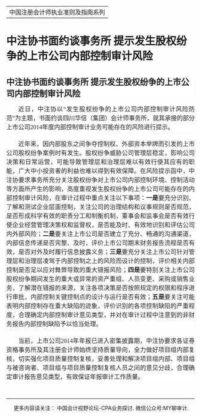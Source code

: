 ﻿<!DOCTYPE HTML PUBLIC "-//W3C//DTD HTML 4.0 Transitional//EN">
<HTML><HEAD><TITLE>中注协书面约谈事务所 提示发生股权纷争的上市公司内部控制审计风险</TITLE>
<META content="text/html; charset=gb2312" http-equiv=Content-Type>
<META name=GENERATOR content="MSHTML 11.00.10570.1001"><LINK rel=stylesheet 
href="_template.css"></HEAD>
<BODY>
<DIV id=nsbanner>
<DIV id=bannerrow1>
<TABLE class=bannerparthead>
  <TBODY>
  <TR id=hdr>
    <TD class=runninghead noWrap>中国注册会计师执业准则及指南系列</TD></TR></TBODY></TABLE></DIV>
<DIV id=titlerow>
<H1 class=dtH1>中注协书面约谈事务所 提示发生股权纷争的上市公司内部控制审计风险</H1></DIV></DIV>
<DIV id=nstext><BR>
<H1 id=activity-name class="rich_media_title " 
style='FONT-SIZE: 22px; FONT-FAMILY: -apple-system, BlinkMacSystemFont, "Helvetica Neue", "PingFang SC", "Hiragino Sans GB", "Microsoft YaHei UI", "Microsoft YaHei", Arial, sans-serif; WHITE-SPACE: normal; WORD-SPACING: 0px; TEXT-TRANSFORM: none; FONT-WEIGHT: 700; COLOR: rgb(34,34,34); OUTLINE-WIDTH: 0px; PADDING-BOTTOM: 0px; FONT-STYLE: normal; PADDING-TOP: 0px; OUTLINE-STYLE: none; PADDING-LEFT: 0px; ORPHANS: 2; WIDOWS: 2; MARGIN: 0px 0px 14px; LETTER-SPACING: 0px; OUTLINE-COLOR: invert; LINE-HEIGHT: 1.4; PADDING-RIGHT: 0px; BACKGROUND-COLOR: rgb(255,255,255); TEXT-INDENT: 0px; font-variant-ligatures: normal; font-variant-caps: normal; -webkit-text-stroke-width: 0px; text-decoration-style: initial; text-decoration-color: initial'>中注协书面约谈事务所 
提示发生股权纷争的上市公司内部控制审计风险</H1>
<P 
style='BOX-SIZING: border-box !important; FONT-SIZE: 17px; MAX-WIDTH: 100%; FONT-FAMILY: -apple-system, BlinkMacSystemFont, "Helvetica Neue", "PingFang SC", "Hiragino Sans GB", "Microsoft YaHei UI", "Microsoft YaHei", Arial, sans-serif; WHITE-SPACE: normal; WORD-SPACING: 0px; TEXT-TRANSFORM: none; FONT-WEIGHT: 400; COLOR: rgb(34,34,34); OUTLINE-WIDTH: 0px; PADDING-BOTTOM: 0px; FONT-STYLE: normal; TEXT-ALIGN: justify; PADDING-TOP: 0px; OUTLINE-STYLE: none; PADDING-LEFT: 0px; CLEAR: both; MIN-HEIGHT: 1em; ORPHANS: 2; WIDOWS: 2; MARGIN: 0px 0px 21px; LETTER-SPACING: 0px; OUTLINE-COLOR: invert; LINE-HEIGHT: 25px; PADDING-RIGHT: 0px; VISIBILITY: visible; BACKGROUND-COLOR: rgb(255,255,255); TEXT-INDENT: 32px; font-variant-ligatures: normal; font-variant-caps: normal; -webkit-text-stroke-width: 0px; text-decoration-style: initial; text-decoration-color: initial; overflow-wrap: break-word'><SPAN 
style="BOX-SIZING: border-box !important; FONT-SIZE: 16px; MAX-WIDTH: 100%; FONT-FAMILY: 宋体; OUTLINE-WIDTH: 0px; PADDING-BOTTOM: 0px; PADDING-TOP: 0px; OUTLINE-STYLE: none; PADDING-LEFT: 0px; MARGIN: 0px; OUTLINE-COLOR: invert; LINE-HEIGHT: 24px; PADDING-RIGHT: 0px; VISIBILITY: visible; overflow-wrap: break-word">近日，中注协以“发生股权纷争的上市公司内部控制审计风险防范”为主题，书面约谈四川华信（集团）会计师事务所，就其承接的部分上市公司2014年度内部控制审计业务可能存在的风险进行提示。</SPAN></P>
<P 
style='BOX-SIZING: border-box !important; FONT-SIZE: 17px; MAX-WIDTH: 100%; FONT-FAMILY: -apple-system, BlinkMacSystemFont, "Helvetica Neue", "PingFang SC", "Hiragino Sans GB", "Microsoft YaHei UI", "Microsoft YaHei", Arial, sans-serif; WHITE-SPACE: normal; WORD-SPACING: 0px; TEXT-TRANSFORM: none; FONT-WEIGHT: 400; COLOR: rgb(34,34,34); OUTLINE-WIDTH: 0px; PADDING-BOTTOM: 0px; FONT-STYLE: normal; TEXT-ALIGN: justify; PADDING-TOP: 0px; OUTLINE-STYLE: none; PADDING-LEFT: 0px; CLEAR: both; MIN-HEIGHT: 1em; ORPHANS: 2; WIDOWS: 2; MARGIN: 0px 0px 21px; LETTER-SPACING: 0px; OUTLINE-COLOR: invert; LINE-HEIGHT: 25px; PADDING-RIGHT: 0px; VISIBILITY: visible; BACKGROUND-COLOR: rgb(255,255,255); TEXT-INDENT: 32px; font-variant-ligatures: normal; font-variant-caps: normal; -webkit-text-stroke-width: 0px; text-decoration-style: initial; text-decoration-color: initial; overflow-wrap: break-word'><SPAN 
style="BOX-SIZING: border-box !important; FONT-SIZE: 16px; MAX-WIDTH: 100%; FONT-FAMILY: 宋体; OUTLINE-WIDTH: 0px; PADDING-BOTTOM: 0px; PADDING-TOP: 0px; OUTLINE-STYLE: none; PADDING-LEFT: 0px; MARGIN: 0px; OUTLINE-COLOR: invert; LINE-HEIGHT: 24px; PADDING-RIGHT: 0px; VISIBILITY: visible; overflow-wrap: break-word">近年来，因内部股东之间争夺控制权、外部资本举牌而引发的上市公司股权纷争案例时有发生。股权纷争威胁公司管理层稳定，影响公司决策和日常运营，可能导致管理层和治理层难以有效行使其应有的职能，广大中小投资者的利益也难以得到有效保障。在风险提示函中，中注协要求事务所充分关注股权纷争对上市公司内部控制环境、控制活动等方面所产生的影响，高度重视发生股权纷争的上市公司可能存在的内部控制审计风险，在审计过程中重点关注以下事项：<STRONG 
style="BOX-SIZING: border-box !important; MAX-WIDTH: 100%; OUTLINE-WIDTH: 0px; PADDING-BOTTOM: 0px; PADDING-TOP: 0px; OUTLINE-STYLE: none; PADDING-LEFT: 0px; MARGIN: 0px; OUTLINE-COLOR: invert; PADDING-RIGHT: 0px; VISIBILITY: visible; overflow-wrap: break-word">一是</STRONG>要充分识别、了解和测试企业层面控制，关注公司的治理结构和议事规则是否规范，是否形成科学有效的职责分工和制衡机制，董事会和监事会是否有效行使企业经营管理决策权和监督权，是否能及时、有效地识别和评估公司内外部风险；<STRONG 
style="BOX-SIZING: border-box !important; MAX-WIDTH: 100%; OUTLINE-WIDTH: 0px; PADDING-BOTTOM: 0px; PADDING-TOP: 0px; OUTLINE-STYLE: none; PADDING-LEFT: 0px; MARGIN: 0px; OUTLINE-COLOR: invert; PADDING-RIGHT: 0px; VISIBILITY: visible; overflow-wrap: break-word">二是</STRONG>要关注上市公司是否建立了充分、畅通的沟通渠道，内部信息传递是否完整、及时，评价上市公司期末财务报告流程是否有效，是否对外及时履行信息披露义务；<STRONG 
style="BOX-SIZING: border-box !important; MAX-WIDTH: 100%; OUTLINE-WIDTH: 0px; PADDING-BOTTOM: 0px; PADDING-TOP: 0px; OUTLINE-STYLE: none; PADDING-LEFT: 0px; MARGIN: 0px; OUTLINE-COLOR: invert; PADDING-RIGHT: 0px; VISIBILITY: visible; overflow-wrap: break-word">三是</STRONG>要充分关注上市公司针对管理层和治理层凌驾于内部控制之上的风险而设计的控制，评价相关内部控制是否足以应对舞弊导致的重大错报风险；<STRONG 
style="BOX-SIZING: border-box !important; MAX-WIDTH: 100%; OUTLINE-WIDTH: 0px; PADDING-BOTTOM: 0px; PADDING-TOP: 0px; OUTLINE-STYLE: none; PADDING-LEFT: 0px; MARGIN: 0px; OUTLINE-COLOR: invert; PADDING-RIGHT: 0px; VISIBILITY: visible; overflow-wrap: break-word">四是</STRONG>要特别关注上市公司股权纷争期间发生的重大或异常的资产重组、人员变更、采购或销售业务，了解潜在错报的来源，关注各项决策是否按照规定的权限和程序进行审批，内部控制关键控制点的设计与运行是否有效；<STRONG 
style="BOX-SIZING: border-box !important; MAX-WIDTH: 100%; OUTLINE-WIDTH: 0px; PADDING-BOTTOM: 0px; PADDING-TOP: 0px; OUTLINE-STYLE: none; PADDING-LEFT: 0px; MARGIN: 0px; OUTLINE-COLOR: invert; PADDING-RIGHT: 0px; VISIBILITY: visible; overflow-wrap: break-word">五是</STRONG>要关注可能表明内部控制存在重大缺陷的迹象，评价识别的各项控制缺陷的严重程度，合理确定内部控制审计意见类型，并对在审计过程中注意到的非财务报告内部控制缺陷予以恰当处理。</SPAN></P>
<P 
style='BOX-SIZING: border-box !important; FONT-SIZE: 17px; MAX-WIDTH: 100%; FONT-FAMILY: -apple-system, BlinkMacSystemFont, "Helvetica Neue", "PingFang SC", "Hiragino Sans GB", "Microsoft YaHei UI", "Microsoft YaHei", Arial, sans-serif; WHITE-SPACE: normal; WORD-SPACING: 0px; TEXT-TRANSFORM: none; FONT-WEIGHT: 400; COLOR: rgb(34,34,34); OUTLINE-WIDTH: 0px; PADDING-BOTTOM: 0px; FONT-STYLE: normal; TEXT-ALIGN: justify; PADDING-TOP: 0px; OUTLINE-STYLE: none; PADDING-LEFT: 0px; CLEAR: both; MIN-HEIGHT: 1em; ORPHANS: 2; WIDOWS: 2; MARGIN: 0px 0px 0em; LETTER-SPACING: 0px; OUTLINE-COLOR: invert; LINE-HEIGHT: 25px; PADDING-RIGHT: 0px; BACKGROUND-COLOR: rgb(255,255,255); TEXT-INDENT: 32px; font-variant-ligatures: normal; font-variant-caps: normal; -webkit-text-stroke-width: 0px; text-decoration-style: initial; text-decoration-color: initial; overflow-wrap: break-word'><SPAN 
style="BOX-SIZING: border-box !important; FONT-SIZE: 16px; MAX-WIDTH: 100%; FONT-FAMILY: 宋体; OUTLINE-WIDTH: 0px; PADDING-BOTTOM: 0px; PADDING-TOP: 0px; OUTLINE-STYLE: none; PADDING-LEFT: 0px; MARGIN: 0px; OUTLINE-COLOR: invert; LINE-HEIGHT: 24px; PADDING-RIGHT: 0px; overflow-wrap: break-word">当前，上市公司2014年年报已进入密集披露期，中注协要求各证券资格事务所及其注册会计师始终坚持质量导向，全力做好项目组内部复核，切实强化项目质量控制复核，妥善处理和解决项目组内部、项目组与被咨询者、项目组与项目质量控制复核人员之间的意见分歧，合理确定审计报告意见类型，有效保证年报审计工作质量。</SPAN></P>
<P>&nbsp;</P>
<P>
<HR>

<P></P></DIV>
<DIV class=footer>
<P>&nbsp;&nbsp;&nbsp;&nbsp;&nbsp;更多内容请关注： 中国会计视野论坛-CPA业务探讨. 微信公众号:MY聊审计. 
</P></DIV></BODY></HTML>
